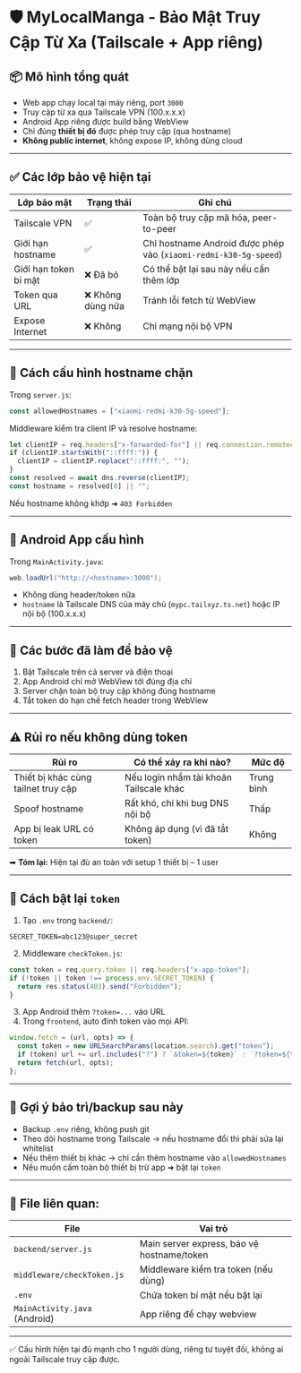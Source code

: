 # 🛡️ MyLocalManga - Bảo Mật Truy Cập Từ Xa (Tailscale + App riêng)

## 📦 Mô hình tổng quát

* Web app chạy local tại máy riêng, port `3000`
* Truy cập từ xa qua Tailscale VPN (100.x.x.x)
* Android App riêng được build bằng WebView
* Chỉ đúng **thiết bị đó** được phép truy cập (qua hostname)
* **Không public internet**, không expose IP, không dùng cloud

---

## ✅ Các lớp bảo vệ hiện tại

| Lớp bảo mật           | Trạng thái       | Ghi chú                                                          |
| --------------------- | ---------------- | ---------------------------------------------------------------- |
| Tailscale VPN         | ✅                | Toàn bộ truy cập mã hóa, peer-to-peer                            |
| Giới hạn hostname     | ✅                | Chỉ hostname Android được phép vào (`xiaomi-redmi-k30-5g-speed`) |
| Giới hạn token bí mật | ❌ Đã bỏ          | Có thể bật lại sau này nếu cần thêm lớp                          |
| Token qua URL         | ❌ Không dùng nữa | Tránh lỗi fetch từ WebView                                       |
| Expose Internet       | ❌ Không          | Chỉ mạng nội bộ VPN                                              |

---

## 🔧 Cách cấu hình hostname chặn

Trong `server.js`:

```js
const allowedHostnames = ["xiaomi-redmi-k30-5g-speed"];
```

Middleware kiểm tra client IP và resolve hostname:

```js
let clientIP = req.headers["x-forwarded-for"] || req.connection.remoteAddress;
if (clientIP.startsWith("::ffff:")) {
  clientIP = clientIP.replace("::ffff:", "");
}
const resolved = await dns.reverse(clientIP);
const hostname = resolved[0] || "";
```

Nếu hostname không khớp ➜ `403 Forbidden`

---

## 📱 Android App cấu hình

Trong `MainActivity.java`:

```java
web.loadUrl("http://<hostname>:3000");
```

* Không dùng header/token nữa
* `hostname` là Tailscale DNS của máy chủ (`mypc.tailxyz.ts.net`) hoặc IP nội bộ (100.x.x.x)

---

## 🔐 Các bước đã làm để bảo vệ

1. Bật Tailscale trên cả server và điện thoại
2. App Android chỉ mở WebView tới đúng địa chỉ
3. Server chặn toàn bộ truy cập không đúng hostname
4. Tắt token do hạn chế fetch header trong WebView

---

## ⚠️ Rủi ro nếu không dùng token

| Rủi ro                              | Có thể xảy ra khi nào?                  | Mức độ     |
| ----------------------------------- | --------------------------------------- | ---------- |
| Thiết bị khác cùng tailnet truy cập | Nếu login nhầm tài khoản Tailscale khác | Trung bình |
| Spoof hostname                      | Rất khó, chỉ khi bug DNS nội bộ         | Thấp       |
| App bị leak URL có token            | Không áp dụng (vì đã tắt token)         | Không      |

➡ **Tóm lại:** Hiện tại đủ an toàn với setup 1 thiết bị – 1 user

---

## 🔁 Cách bật lại `token`

1. Tạo `.env` trong `backend/`:

```
SECRET_TOKEN=abc123@super_secret
```

2. Middleware `checkToken.js`:

```js
const token = req.query.token || req.headers["x-app-token"];
if (!token || token !== process.env.SECRET_TOKEN) {
  return res.status(403).send("Forbidden");
}
```

3. App Android thêm `?token=...` vào URL
4. Trong `frontend`, auto đính token vào mọi API:

```js
window.fetch = (url, opts) => {
  const token = new URLSearchParams(location.search).get("token");
  if (token) url += url.includes("?") ? `&token=${token}` : `?token=${token}`;
  return fetch(url, opts);
};
```

---

## 🧰 Gợi ý bảo trì/backup sau này

* Backup `.env` riêng, không push git
* Theo dõi hostname trong Tailscale → nếu hostname đổi thì phải sửa lại whitelist
* Nếu thêm thiết bị khác → chỉ cần thêm hostname vào `allowedHostnames`
* Nếu muốn cấm toàn bộ thiết bị trừ app ➜ bật lại `token`

---

## 📝 File liên quan:

| File                          | Vai trò                                    |
| ----------------------------- | ------------------------------------------ |
| `backend/server.js`           | Main server express, bảo vệ hostname/token |
| `middleware/checkToken.js`    | Middleware kiểm tra token (nếu dùng)       |
| `.env`                        | Chứa token bí mật nếu bật lại              |
| `MainActivity.java` (Android) | App riêng để chạy webview                  |

---

✅ Cấu hình hiện tại đủ mạnh cho 1 người dùng, riêng tư tuyệt đối, không ai ngoài Tailscale truy cập được.
